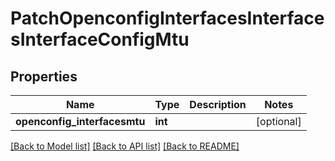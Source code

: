 # PatchOpenconfigInterfacesInterfacesInterfaceConfigMtu

## Properties
Name | Type | Description | Notes
------------ | ------------- | ------------- | -------------
**openconfig_interfacesmtu** | **int** |  | [optional] 

[[Back to Model list]](../README.md#documentation-for-models) [[Back to API list]](../README.md#documentation-for-api-endpoints) [[Back to README]](../README.md)


